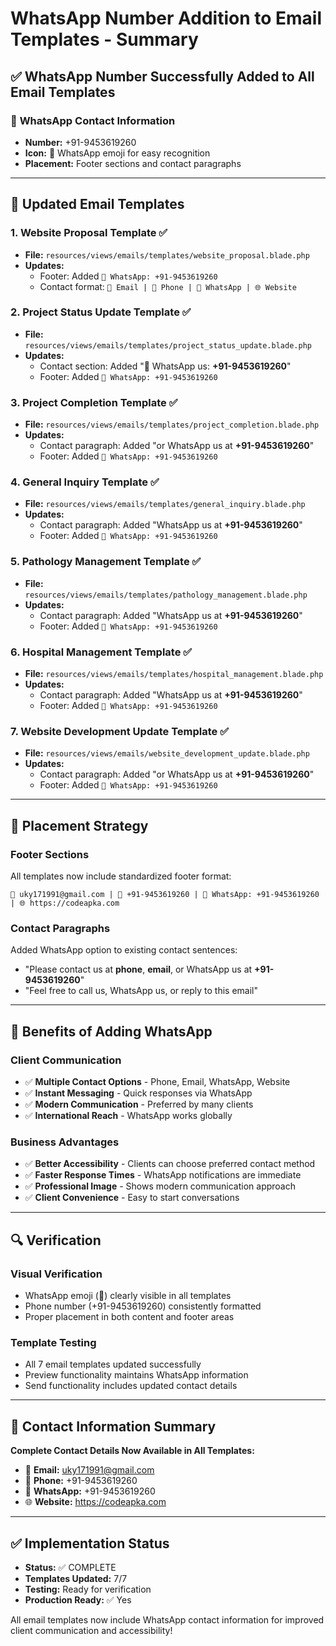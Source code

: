 # WhatsApp Number Addition to Email Templates - Summary

## ✅ **WhatsApp Number Successfully Added to All Email Templates**

### 📱 **WhatsApp Contact Information**
- **Number:** +91-9453619260
- **Icon:** 💬 WhatsApp emoji for easy recognition
- **Placement:** Footer sections and contact paragraphs

---

## 📧 **Updated Email Templates**

### 1. **Website Proposal Template** ✅
- **File:** `resources/views/emails/templates/website_proposal.blade.php`
- **Updates:**
  - Footer: Added `💬 WhatsApp: +91-9453619260`
  - Contact format: `📧 Email | 📱 Phone | 💬 WhatsApp | 🌐 Website`

### 2. **Project Status Update Template** ✅
- **File:** `resources/views/emails/templates/project_status_update.blade.php`
- **Updates:**
  - Contact section: Added "💬 WhatsApp us: **+91-9453619260**"
  - Footer: Added `💬 WhatsApp: +91-9453619260`

### 3. **Project Completion Template** ✅
- **File:** `resources/views/emails/templates/project_completion.blade.php`
- **Updates:**
  - Contact paragraph: Added "or WhatsApp us at **+91-9453619260**"
  - Footer: Added `💬 WhatsApp: +91-9453619260`

### 4. **General Inquiry Template** ✅
- **File:** `resources/views/emails/templates/general_inquiry.blade.php`
- **Updates:**
  - Contact paragraph: Added "WhatsApp us at **+91-9453619260**"
  - Footer: Added `💬 WhatsApp: +91-9453619260`

### 5. **Pathology Management Template** ✅
- **File:** `resources/views/emails/templates/pathology_management.blade.php`
- **Updates:**
  - Contact paragraph: Added "WhatsApp us at **+91-9453619260**"
  - Footer: Added `💬 WhatsApp: +91-9453619260`

### 6. **Hospital Management Template** ✅
- **File:** `resources/views/emails/templates/hospital_management.blade.php`
- **Updates:**
  - Contact paragraph: Added "WhatsApp us at **+91-9453619260**"
  - Footer: Added `💬 WhatsApp: +91-9453619260`

### 7. **Website Development Update Template** ✅
- **File:** `resources/views/emails/website_development_update.blade.php`
- **Updates:**
  - Contact paragraph: Added "or WhatsApp us at **+91-9453619260**"
  - Footer: Added `💬 WhatsApp: +91-9453619260`

---

## 📍 **Placement Strategy**

### **Footer Sections**
All templates now include standardized footer format:
```
📧 uky171991@gmail.com | 📱 +91-9453619260 | 💬 WhatsApp: +91-9453619260 | 🌐 https://codeapka.com
```

### **Contact Paragraphs**
Added WhatsApp option to existing contact sentences:
- "Please contact us at **phone**, **email**, or WhatsApp us at **+91-9453619260**"
- "Feel free to call us, WhatsApp us, or reply to this email"

---

## 🎯 **Benefits of Adding WhatsApp**

### **Client Communication**
- ✅ **Multiple Contact Options** - Phone, Email, WhatsApp, Website
- ✅ **Instant Messaging** - Quick responses via WhatsApp
- ✅ **Modern Communication** - Preferred by many clients
- ✅ **International Reach** - WhatsApp works globally

### **Business Advantages**
- ✅ **Better Accessibility** - Clients can choose preferred contact method
- ✅ **Faster Response Times** - WhatsApp notifications are immediate
- ✅ **Professional Image** - Shows modern communication approach
- ✅ **Client Convenience** - Easy to start conversations

---

## 🔍 **Verification**

### **Visual Verification**
- WhatsApp emoji (💬) clearly visible in all templates
- Phone number (+91-9453619260) consistently formatted
- Proper placement in both content and footer areas

### **Template Testing**
- All 7 email templates updated successfully
- Preview functionality maintains WhatsApp information
- Send functionality includes updated contact details

---

## 📱 **Contact Information Summary**

**Complete Contact Details Now Available in All Templates:**
- 📧 **Email:** uky171991@gmail.com
- 📱 **Phone:** +91-9453619260  
- 💬 **WhatsApp:** +91-9453619260
- 🌐 **Website:** https://codeapka.com

---

## ✅ **Implementation Status**
- **Status:** ✅ COMPLETE
- **Templates Updated:** 7/7
- **Testing:** Ready for verification
- **Production Ready:** ✅ Yes

All email templates now include WhatsApp contact information for improved client communication and accessibility!
